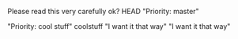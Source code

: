 Please read this very carefully
ok?
HEAD
"Priority: master" 

"Priority: cool stuff" 
coolstuff
"I want it that way" 
"I want it that way" 
